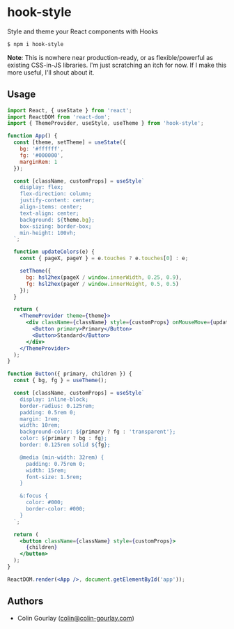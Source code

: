 # hook-style

Style and theme your React components with Hooks

```sh
$ npm i hook-style
```

**Note**: This is nowhere near production-ready, or as flexible/powerful as existing CSS-in-JS libraries. I'm just scratching an itch for now. If I make this more useful, I'll shout about it.

## Usage

```jsx
import React, { useState } from 'react';
import ReactDOM from 'react-dom';
import { ThemeProvider, useStyle, useTheme } from 'hook-style';

function App() {
  const [theme, setTheme] = useState({
    bg: '#ffffff',
    fg: '#000000',
    marginRem: 1
  });

  const [className, customProps] = useStyle`
    display: flex;
    flex-direction: column;
    justify-content: center;
    align-items: center;
    text-align: center;
    background: ${theme.bg};
    box-sizing: border-box;
    min-height: 100vh;
  `;

  function updateColors(e) {
    const { pageX, pageY } = e.touches ? e.touches[0] : e;

    setTheme({
      bg: hsl2hex(pageX / window.innerWidth, 0.25, 0.9),
      fg: hsl2hex(pageY / window.innerHeight, 0.5, 0.5)
    });
  }

  return (
    <ThemeProvider theme={theme}>
      <div className={className} style={customProps} onMouseMove={updateColors} onTouchMove={updateColors}>
        <Button primary>Primary</Button>
        <Button>Standard</Button>
      </div>
    </ThemeProvider>
  );
}

function Button({ primary, children }) {
  const { bg, fg } = useTheme();

  const [className, customProps] = useStyle`
    display: inline-block;
    border-radius: 0.125rem;
    padding: 0.5rem 0;
    margin: 1rem;
    width: 10rem;
    background-color: ${primary ? fg : 'transparent'};
    color: ${primary ? bg : fg};
    border: 0.125rem solid ${fg};

    @media (min-width: 32rem) {
      padding: 0.75rem 0;
      width: 15rem;
      font-size: 1.5rem;
    }

    &:focus {
      color: #000;
      border-color: #000;
    }
  `;

  return (
    <button className={className} style={customProps}>
      {children}
    </button>
  );
}

ReactDOM.render(<App />, document.getElementById('app'));
```

## Authors

- Colin Gourlay ([colin@colin-gourlay.com](mailto:colin@colin-gourlay.com))
